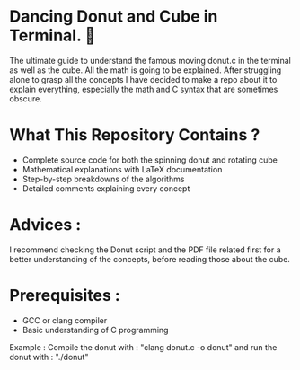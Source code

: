 # Dancing Donut and Cube in Terminal. 🍩

The ultimate guide to understand the famous moving donut.c in the terminal as well as the cube. All the math is going to be explained. After struggling alone to grasp all the concepts I have decided to make a repo about it to explain everything, especially the math and C syntax that are sometimes obscure.

# What This Repository Contains ?

- Complete source code for both the spinning donut and rotating cube
- Mathematical explanations with LaTeX documentation
- Step-by-step breakdowns of the algorithms
- Detailed comments explaining every concept

# Advices :

I recommend checking the Donut script and the PDF file related first for a better understanding of the concepts, before reading those about the cube.
 

# Prerequisites : 

- GCC or clang compiler
- Basic understanding of C programming

Example :
Compile the donut with : "clang donut.c -o donut" and run the donut with : "./donut"

